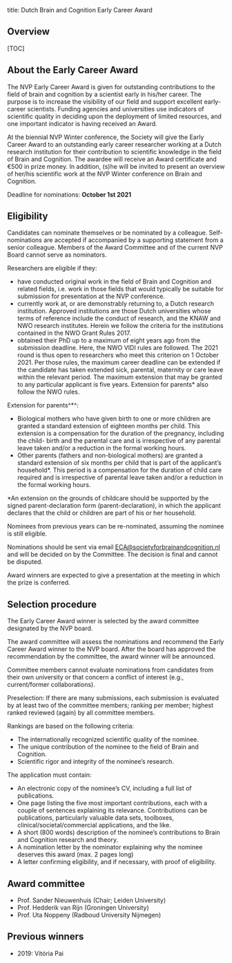 title: Dutch Brain and Cognition Early Career Award

## Overview

[TOC]


## About the Early Career Award

The NVP Early Career Award is given for outstanding contributions to the field of brain and cognition by a scientist early in his/her career. The purpose is to increase the visibility of our field and support excellent early-career scientists. Funding agencies and universities use indicators of scientific quality in deciding upon the deployment of limited resources, and one important indicator is having received an Award.

At the biennial NVP Winter conference, the Society will give the Early Career Award to an outstanding early career researcher working at a Dutch research institution for their contribution to scientific knowledge in the field of Brain and Cognition. The awardee will receive an Award certificate and €500 in prize money. In addition, (s)he will be invited to present an overview of her/his scientific work at the NVP Winter conference on Brain and Cognition.

Deadline for nominations: __October 1st 2021__


## Eligibility

Candidates can nominate themselves or be nominated by a colleague. Self-nominations are accepted if accompanied by a supporting statement from a senior colleague. Members of the Award Committee and of the current NVP Board cannot serve as nominators.

Researchers are eligible if they:

- have conducted original work in the field of Brain and Cognition and related fields, i.e. work in those fields that would typically be suitable for submission for presentation at the NVP conference.
- currently work at, or are demonstrably returning to, a Dutch research institution. Approved institutions are those Dutch universities whose terms of reference include the conduct of research, and the KNAW and NWO research institutes. Herein we follow the criteria for the institutions contained in the NWO Grant Rules 2017.
- obtained their PhD up to a maximum of eight years ago from the submission deadline. Here, the NWO VIDI rules are followed. The 2021 round is thus open to researchers who meet this criterion on 1 October 2021. Per those rules, the maximum career deadline can be extended if the candidate has taken extended sick, parental, maternity or care leave within the relevant period. The maximum extension that may be granted to any particular applicant is five years. Extension for parents* also follow the NWO rules.

Extension for parents^*^: 

- Biological mothers who have given birth to one or more children are granted a standard extension of eighteen months per child. This extension is a compensation for the duration of the pregnancy, including the child- birth and the parental care and is irrespective of any parental leave taken and/or a reduction in the formal working hours. 
- Other parents (fathers and non-biological mothers) are granted a standard extension of six months per child that is part of the applicant’s household*. This period is a compensation for the duration of child care required and is irrespective of parental leave taken and/or a reduction in the formal working hours. 

*An extension on the grounds of childcare should be supported by the signed parent-declaration form (parent-declaration), in which the applicant declares that the child or children are part of his or her household.

Nominees from previous years can be re-nominated, assuming the nominee is still eligible.

Nominations should be sent via email <ECA@societyforbrainandcognition.nl> and will be decided on by the Committee. The decision is final and cannot be disputed.

Award winners are expected to give a presentation at the meeting in which the prize is conferred.

## Selection procedure

The Early Career Award winner is selected by the award committee designated by the NVP board. 

The award committee will assess the nominations and recommend the Early Career Award winner to the NVP board. After the board has approved the recommendation by the committee, the award winner will be announced. 

Committee members cannot evaluate nominations from candidates from their own university or that concern a conflict of interest (e.g., current/former collaborations). 

Preselection: If there are many submissions, each submission is evaluated by at least two of the committee members; ranking per member; highest ranked reviewed (again) by all committee members.

Rankings are based on the following criteria:

- The internationally recognized scientific quality of the nominee. 
- The unique contribution of the nominee to the field of Brain and Cognition.
- Scientific rigor and integrity of the nominee’s research.
 
The application must contain:

- An electronic copy of the nominee’s CV, including a full list of publications.
- One page listing the five most important contributions, each with a couple of sentences explaining its relevance. Contributions can be publications, particularly valuable data sets,  toolboxes, clinical/societal/commercial applications, and the like.
- A short (800 words) description of the nominee’s contributions to Brain and Cognition research and theory.
- A nomination letter by the nominator explaining why the nominee deserves this award (max. 2 pages long) 
- A letter confirming eligibility, and if necessary, with proof of eligibility.


## Award committee

- Prof. Sander Nieuwenhuis (Chair; Leiden University)
- Prof. Hedderik van Rijn (Groningen University)
- Prof. Uta Noppeny (Radboud University Nijmegen)


## Previous winners

- 2019: Vitória Pai
